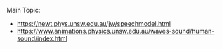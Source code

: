 Main Topic:
- https://newt.phys.unsw.edu.au/jw/speechmodel.html
- https://www.animations.physics.unsw.edu.au/waves-sound/human-sound/index.html
